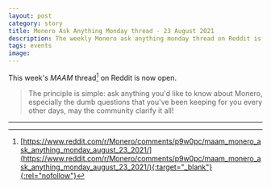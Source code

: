 ```yaml
---
layout: post
category: story
title: Monero Ask Anything Monday thread - 23 August 2021
description: The weekly Monero ask anything monday thread on Reddit is now open. Post your newbie questions so the community can help.
tags: events
image: 
---
```


This week's *MAAM* thread[^1] on Reddit is now open. 

> The principle is simple: ask anything you'd like to know about Monero, especially the dumb questions that you've been keeping for you every other days, may the community clarify it all!

---

[^1]: [https://www.reddit.com/r/Monero/comments/p9w0pc/maam_monero_ask_anything_monday_august_23_2021/](https://www.reddit.com/r/Monero/comments/p9w0pc/maam_monero_ask_anything_monday_august_23_2021/){:target="_blank"}{:rel="nofollow"}
